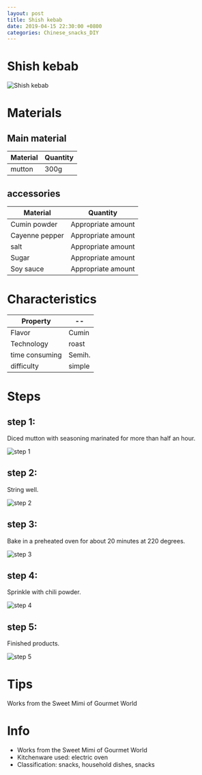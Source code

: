 ```yaml
---
layout: post
title: Shish kebab
date: 2019-04-15 22:30:00 +0800
categories: Chinese_snacks_DIY
---
```


# Shish kebab

![Shish kebab]({{site.baseurl}}/img/425319/425319.jpg)

# Materials


## Main material

Material|Quantity
--|--
mutton|300g

## accessories

Material|Quantity
--|--
Cumin powder|Appropriate amount
Cayenne pepper|Appropriate amount
salt|Appropriate amount
Sugar|Appropriate amount
Soy sauce|Appropriate amount

# Characteristics

Property|--
--|--
Flavor|Cumin
Technology|roast
time consuming|Semih.
difficulty|simple

# Steps

## step 1:

Diced mutton with seasoning marinated for more than half an hour.

![step 1]({{site.baseurl}}/img/425319/1.jpg)

## step 2:

String well.

![step 2]({{site.baseurl}}/img/425319/2.jpg)

## step 3:

Bake in a preheated oven for about 20 minutes at 220 degrees.

![step 3]({{site.baseurl}}/img/425319/3.jpg)

## step 4:

Sprinkle with chili powder.

![step 4]({{site.baseurl}}/img/425319/4.jpg)

## step 5:

Finished products.

![step 5]({{site.baseurl}}/img/425319/5.jpg)

# Tips

Works from the Sweet Mimi of Gourmet World

# Info

- Works from the Sweet Mimi of Gourmet World
- Kitchenware used: electric oven
- Classification: snacks, household dishes, snacks